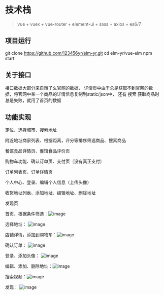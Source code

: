 # 技术栈

> vue + vuex + vue-router + element-ui + sass + axios + es6/7

## 项目运行
git clone https://github.com/123456yr/elm-yr.git
cd elm-yr/vue-elm
npm start

## 关于接口

接口数据大部分来自饿了么官网的数据，
详情页中由于总是获取不到官网的数据，将官网中某一个商品的详情信息复制到static/json中，
还有 搜索 获取商品时总是失败，就用了首页的数据

## 功能实现

定位、选择城市、搜索地址

附近地址商家列表、根据距离，评分等排序筛选商品、搜索商品

餐馆食品详情页、餐馆食品评价页

购物车功能、确认订单页、支付页（没有真正支付）

订单列表页、订单详情页

个人中心、登录、编辑个人信息（上传头像）

收货地址列表、添加地址、编辑地址、删除地址

发现页

首页，根据条件筛选：![image](https://github.com/123456yr/elm-yr/blob/master/vue-elm/src/video/jr3zu-1zgaa.gif)

选择地址： ![image](https://github.com/123456yr/elm-yr/blob/master/vue-elm/src/video/87k4y-phu02.gif)

店铺详情，添加到购物车：![image](https://github.com/123456yr/elm-yr/blob/master/vue-elm/src/video/c31tu-mnvy5.gif)

确认订单： ![image](https://github.com/123456yr/elm-yr/blob/master/vue-elm/src/video/1jf6n-yldrq.gif)

登录、添加头像： ![image](https://github.com/123456yr/elm-yr/blob/master/vue-elm/src/video/zbjxt-ljshu.gif)

编辑、添加、删除地址：![image](https://github.com/123456yr/elm-yr/blob/master/vue-elm/src/video/jzpo5-u13y7.gif)

搜索视频：![image](https://github.com/123456yr/elm-yr/blob/master/vue-elm/src/video/uyvwn-dmd2x.gif)

发现： ![image](https://github.com/123456yr/elm-yr/blob/master/vue-elm/src/video/x3c0l-fvaa8.gif)










